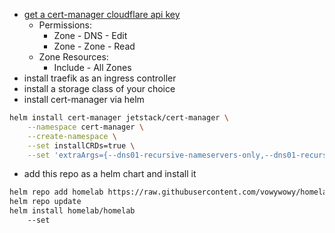 - [get a cert-manager cloudflare api key](https://cert-manager.io/docs/configuration/acme/dns01/cloudflare/#api-tokens)
    - Permissions:
        - Zone - DNS - Edit
        - Zone - Zone - Read
    - Zone Resources:
        - Include - All Zones
- install traefik as an ingress controller
- install a storage class of your choice
- install cert-manager via helm
```sh
helm install cert-manager jetstack/cert-manager \
    --namespace cert-manager \
    --create-namespace \
    --set installCRDs=true \
    --set 'extraArgs={--dns01-recursive-nameservers-only,--dns01-recursive-nameservers=8.8.8.8:53\,1.1.1.1:53}'
```
- add this repo as a helm chart and install it
```sh
helm repo add homelab https://raw.githubusercontent.com/vowywowy/homelab/master/chart
helm repo update
helm install homelab/homelab
    --set
```
